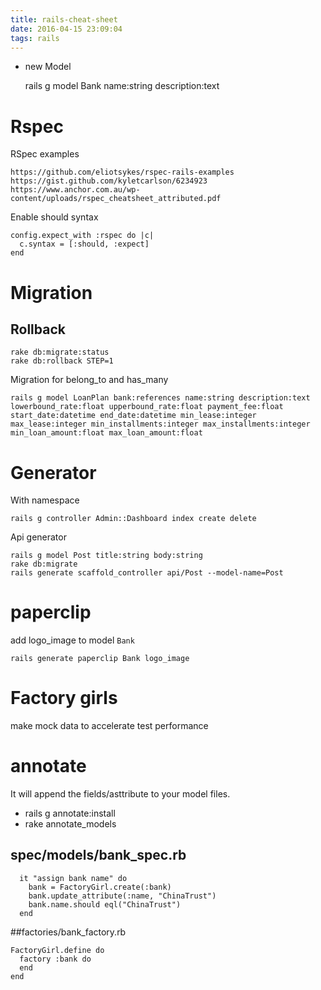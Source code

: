 ```yaml
---
title: rails-cheat-sheet
date: 2016-04-15 23:09:04
tags: rails
---
```


- new Model

    rails g model Bank name:string description:text

# Rspec

RSpec examples

    https://github.com/eliotsykes/rspec-rails-examples
    https://gist.github.com/kyletcarlson/6234923
    https://www.anchor.com.au/wp-content/uploads/rspec_cheatsheet_attributed.pdf


Enable should syntax

    config.expect_with :rspec do |c|
      c.syntax = [:should, :expect]
    end

# Migration



## Rollback

    rake db:migrate:status
    rake db:rollback STEP=1

Migration for belong_to and has_many

    rails g model LoanPlan bank:references name:string description:text lowerbound_rate:float upperbound_rate:float payment_fee:float start_date:datetime end_date:datetime min_lease:integer max_lease:integer min_installments:integer max_installments:integer min_loan_amount:float max_loan_amount:float

# Generator

With namespace
  
    rails g controller Admin::Dashboard index create delete

Api generator

    rails g model Post title:string body:string
    rake db:migrate
    rails generate scaffold_controller api/Post --model-name=Post

# paperclip

add logo_image to model `Bank`

    rails generate paperclip Bank logo_image


# Factory girls

make mock data to accelerate test performance


# annotate

It will append the fields/asttribute to your model files.

  - rails g annotate:install
  - rake annotate_models

## spec/models/bank_spec.rb

      it "assign bank name" do
        bank = FactoryGirl.create(:bank)
        bank.update_attribute(:name, "ChinaTrust")
        bank.name.should eql("ChinaTrust")
      end

##factories/bank_factory.rb    

    FactoryGirl.define do
      factory :bank do
      end
    end